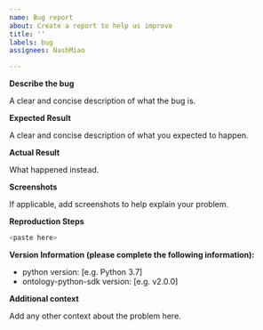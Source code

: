 ```yaml
---
name: Bug report
about: Create a report to help us improve
title: ''
labels: bug
assignees: NashMiao

---
```


**Describe the bug**

A clear and concise description of what the bug is.

**Expected Result**

A clear and concise description of what you expected to happen.

**Actual Result**

What happened instead.

**Screenshots**

If applicable, add screenshots to help explain your problem.

**Reproduction Steps**

```python
<paste here>
```

**Version Information (please complete the following information):**

 - python version: [e.g. Python 3.7]
 - ontology-python-sdk version: [e.g. v2.0.0]

**Additional context**

Add any other context about the problem here.
